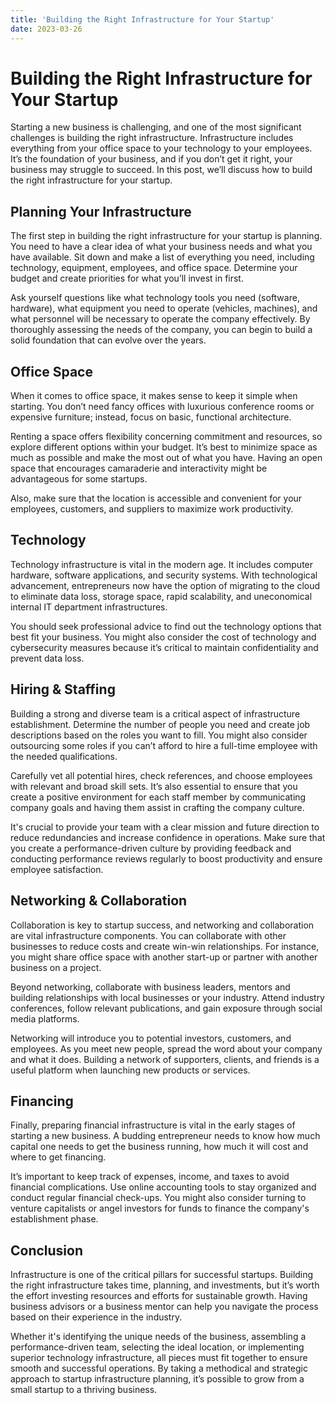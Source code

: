 ```yaml
---
title: 'Building the Right Infrastructure for Your Startup'
date: 2023-03-26
---
```


# Building the Right Infrastructure for Your Startup

Starting a new business is challenging, and one of the most significant challenges is building the right infrastructure. Infrastructure includes everything from your office space to your technology to your employees. It’s the foundation of your business, and if you don’t get it right, your business may struggle to succeed. In this post, we’ll discuss how to build the right infrastructure for your startup.

## Planning Your Infrastructure

The first step in building the right infrastructure for your startup is planning. You need to have a clear idea of what your business needs and what you have available. Sit down and make a list of everything you need, including technology, equipment, employees, and office space. Determine your budget and create priorities for what you’ll invest in first. 

Ask yourself questions like what technology tools you need (software, hardware), what equipment you need to operate (vehicles, machines), and what personnel will be necessary to operate the company effectively. By thoroughly assessing the needs of the company, you can begin to build a solid foundation that can evolve over the years.

## Office Space

When it comes to office space, it makes sense to keep it simple when starting.  You don’t need fancy offices with luxurious conference rooms or expensive furniture; instead, focus on basic, functional architecture. 

Renting a space offers flexibility concerning commitment and resources, so explore different options within your budget. It’s best to minimize space as much as possible and make the most out of what you have. Having an open space that encourages camaraderie and interactivity might be advantageous for some startups. 

Also, make sure that the location is accessible and convenient for your employees, customers, and suppliers to maximize work productivity.

## Technology

Technology infrastructure is vital in the modern age. It includes computer hardware, software applications, and security systems. With technological advancement, entrepreneurs now have the option of migrating to the cloud to eliminate data loss, storage space, rapid scalability, and uneconomical internal IT department infrastructures. 

You should seek professional advice to find out the technology options that best fit your business. You might also consider the cost of technology and cybersecurity measures because it’s critical to maintain confidentiality and prevent data loss.

## Hiring & Staffing 

Building a strong and diverse team is a critical aspect of infrastructure establishment. Determine the number of people you need and create job descriptions based on the roles you want to fill. You might also consider outsourcing some roles if you can’t afford to hire a full-time employee with the needed qualifications.

Carefully vet all potential hires, check references, and choose employees with relevant and broad skill sets. It’s also essential to ensure that you create a positive environment for each staff member by communicating company goals and having them assist in crafting the company culture.

It's crucial to provide your team with a clear mission and future direction to reduce redundancies and increase confidence in operations. Make sure that you create a performance-driven culture by providing feedback and conducting performance reviews regularly to boost productivity and ensure employee satisfaction.

## Networking & Collaboration

Collaboration is key to startup success, and networking and collaboration are vital infrastructure components. You can collaborate with other businesses to reduce costs and create win-win relationships. For instance, you might share office space with another start-up or partner with another business on a project.

Beyond networking, collaborate with business leaders, mentors and building relationships with local businesses or your industry. Attend industry conferences, follow relevant publications, and gain exposure through social media platforms. 

Networking will introduce you to potential investors, customers, and employees. As you meet new people, spread the word about your company and what it does. Building a network of supporters, clients, and friends is a useful platform when launching new products or services.

## Financing

Finally, preparing financial infrastructure is vital in the early stages of starting a new business. A budding entrepreneur needs to know how much capital one needs to get the business running, how much it will cost and where to get financing.

It’s important to keep track of expenses, income, and taxes to avoid financial complications. Use online accounting tools to stay organized and conduct regular financial check-ups. You might also consider turning to venture capitalists or angel investors for funds to finance the company's establishment phase.

## Conclusion

Infrastructure is one of the critical pillars for successful startups. Building the right infrastructure takes time, planning, and investments, but it’s worth the effort investing resources and efforts for sustainable growth. Having business advisors or a business mentor can help you navigate the process based on their experience in the industry.

Whether it's identifying the unique needs of the business, assembling a performance-driven team, selecting the ideal location, or implementing superior technology infrastructure, all pieces must fit together to ensure smooth and successful operations. By taking a methodical and strategic approach to startup infrastructure planning, it’s possible to grow from a small startup to a thriving business.
